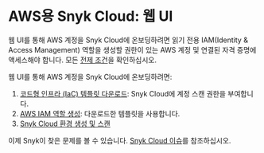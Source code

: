# AWS용 Snyk Cloud: 웹 UI

웹 UI를 통해 AWS 계정을 Snyk Cloud에 온보딩하려면 읽기 전용 IAM(Identity & Access Management) 역할을 생성할 권한이 있는 AWS 계정 및 연결된 자격 증명에 액세스해야 합니다. 모든 [전제 조건](../#prerequisites)을 확인하십시오.

웹 UI를 통해 AWS 계정을 Snyk Cloud에 온보딩하려면:

1. [코드형 인프라 (IaC) 템플릿 다운로드](step-1-download-iam-role-iac-template-web-ui.md#download-the-iac-template): Snyk Cloud에 계정 스캔 권한을 부여합니다.
2. [AWS IAM 역할 생성](step-2-create-the-snyk-iam-role.md): 다운로드한 템플릿을 사용합니다.
3. [Snyk Cloud 환경 생성 및 스캔](step-3-create-and-scan-a-snyk-cloud-environment-web-ui.md)

이제 Snyk이 찾은 문제를 볼 수 있습니다. [Snyk Cloud 이슈](../../snyk-cloud-issues/)를 참조하십시오.
